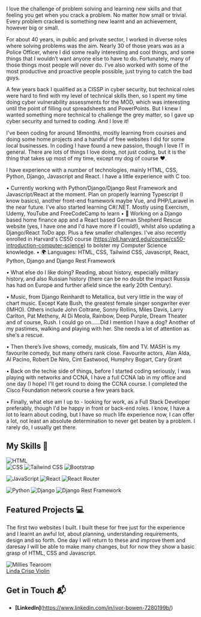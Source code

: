 I love the challenge of problem solving and learning new skills and that feeling you get when you crack a problem. No matter how small or trivial. Every problem cracked is something new learnt and an achievement, however big or small. 

For about 40 years, in public and private sector, I worked in diverse roles where solving problems was the aim. Nearly 30 of those years was as a Police Officer, where I did some really interesting and cool things, and some things that I wouldn’t want anyone else to have to do. Fortunately, many of those things most people will never do. I’ve also worked with some of the most productive and proactive people possible, just trying to catch the bad guys. 

A few years back I qualified as a CISSP in cyber security, but technical roles were hard to find with my level of technical skills then, so I spent my time doing cyber vulnerability assessments for the MOD, which was interesting until the point of filling out spreadsheets and PowerPoints. But I knew I wanted something more technical to challenge the grey matter, so I gave up cyber security and turned to coding. And I love it!

I've been coding for around 18months, mostly learning from courses and doing some home projects and a handful of free websites I did for some local businesses. In coding I have found a new passion, though I love IT in general. There are lots of things I love doing, not just coding, but it is the thing that takes up most of my time, except my dog of course ❤️.

I have experience with a number of technologies, mainly HTML, CSS, Python, Django, Javascript and React. I have a little experience with C too. 

•	 Currently working with Python/Django/Django Rest Framework and Javascript/React at the moment. Plan on properly learning Typescript (I know basics), another front-end framework maybe Vue, and PHP/Laravel in the near future. I’ve also started learning C#/.NET. Mostly using Exercism, Udemy, YouTube and FreeCodeCamp to learn
•	🔭 Working on a Django based home finance app and a React based German Shepherd Rescue website (yes, I have one and I'd have more if I could!), whilst also updating a Django/React ToDo app. Plus a few smaller challenges. I've also recently enrolled in Harvard's CS50 course (https://pll.harvard.edu/course/cs50-introduction-computer-science) to bolster my Computer Science knowledge. 
•	🌍 Languages: HTML, CSS, Tailwind CSS, Javascript, React, Python, Django and Django Rest Framework

•	What else do I like doing? Reading, about history, especially military history, and also Russian history (there can be no doubt the impact Russia has had on Europe and further afield since the early 20th Century). 

•	Music, from Django Reinhardt to Metallica, but very little in the way of chart music. Except Kate Bush, the greatest female singer songwriter ever (IMHO). Others include John Coltrane, Sonny Rollins, Miles Davis, Larry Carlton, Pat Metheny, Al Di Meola, Rainbow, Deep Purple, Dream Theater and of course, Rush. I could go on......Did I mention I have a dog? Another of my pastimes, walking and playing with her. She needs a lot of attention as she's a rescue. 

•	Then there’s live shows, comedy, musicals, film and TV. MASH is my favourite comedy, but many others rank close. Favourite actors, Alan Alda, Al Pacino, Robert De Niro, Cint Eastwood, Humphry Bogart, Cary Grant

•	Back on the techie side of things, before I started coding seriously, I was playing with networks and CCNA, I have a full CCNA lab in my office and one day (I hope) I'll get round to doing the CCNA course. I completed the Cisco Foundation network course a few years back.

•	Finally, what else am I up to - looking for work, as a Full Stack Developer preferably, though I'd be happy in front or back-end roles. I know, I have a lot to learn about coding, but I have so much life experience now, I can offer a lot, not least an absolute determination to never get beaten by a problem. I rarely do, I usually get there.


## My Skills 🧠

![HTML](https://img.shields.io/badge/HTML5-E34F26?style=for-the-badge&logo=html5&logoColor=white)  
![CSS](https://img.shields.io/badge/-CSS-1572B6?style=flat-square&logo=css3&logoColor=white) ![Tailwind CSS](https://img.shields.io/badge/Tailwind_CSS-38B2AC?style=for-the-badge&logo=tailwind-css&logoColor=white) ![Bootstrap](https://img.shields.io/badge/Bootstrap-563D7C?style=for-the-badge&logo=bootstrap&logoColor=white)  

![JavaScript](https://img.shields.io/badge/JavaScript-323330?style=for-the-badge&logo=javascript&logoColor=F7DF1E) ![React](https://img.shields.io/badge/-React-61DAFB?style=flat-square&logo=react&logoColor=black) ![React Router](https://img.shields.io/badge/React_Router-CA4245?style=for-the-badge&logo=react-router&logoColor=white)  

![Python](https://img.shields.io/badge/Python-FFD43B?style=for-the-badge&logo=python&logoColor=blue) ![Django](https://img.shields.io/badge/Django-092E20?style=for-the-badge&logo=django&logoColor=green) ![Django Rest Framework](https://img.shields.io/badge/django%20rest-ff1709?style=for-the-badge&logo=django&logoColor=white)


## Featured Projects 💻

The first two websites I built. I built these for free just for the experience and I learnt an awful lot, about planning, understanding requirements, design and so forth. One day I will return to these and improve them and daresay I will be able to make many changes, but for now they show a basic grasp of HTML, CSS and Javascript.

![Millies Tearoom](https://www.milliestearoom.co.uk/)  
[Linda Crisp Violin](https://lindacrispviolin.co.uk/)


## Get in Touch 📬

- **[LinkedIn]**(https://www.linkedin.com/in/ivor-bowen-7280199b/)

